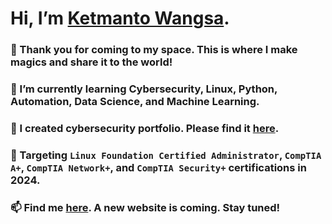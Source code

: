 # Hi, I’m [Ketmanto Wangsa](https://github.com/Kwangsa19).

### 👀 Thank you for coming to my space. This is where I make magics and share it to the world! 
### 🌱 I’m currently learning Cybersecurity, Linux, Python, Automation, Data Science, and Machine Learning.
### 💞️ I created cybersecurity portfolio. Please find it [here](https://github.com/Kwangsa19/Ketmanto-Cybersecurity-Portfolio).
### 🎯 Targeting `Linux Foundation Certified Administrator`, `CompTIA A+`, `CompTIA Network+`, and `CompTIA Security+` certifications in 2024. 
### 📫 Find me [here](https://kwangsa19.github.io/). A new website is coming. Stay tuned! 

